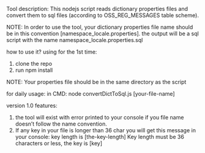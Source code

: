 Tool description: 
This nodejs script reads dictionary properties files and convert them to sql files (according to OSS_REG_MESSAGES table scheme).

NOTE: In order to use the tool, your dictionary properties file name should be in this convention [namespace_locale.properties].
the output will be a sql script with the name namespace_locale.properties.sql

how to use it? using for the 1st time:
1.	clone the repo
2.	run npm install

NOTE: Your properties file should be in the same directory as the script

for daily usage: in CMD: node convertDictToSql.js [your-file-name]

version 1.0 features:
1.	the tool will exist with error printed to your console if you file name doesn’t follow the name convention.
2.	If any key in your file is longer than 36 char you will get this message in your console:  key length is [the-key-length] Key length
must be 36 characters or less, the key is [key]

